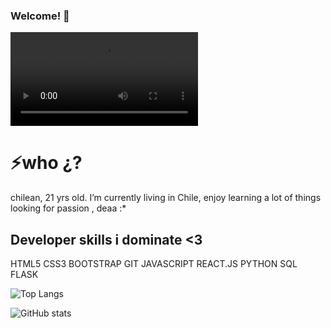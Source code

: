 ### Welcome! 👋

<video autoplay >
 <source src="https://user-images.githubusercontent.com/79546811/126506832-772cdd87-591d-471c-9b2e-cdfd897503e4.gif" type="vide/mp4" /> 
</video>

<h1>⚡who ¿?</h1>

<Span>chilean, 21 yrs old. I’m currently living in Chile, enjoy learning a lot of things looking for passion , deaa :* </Span> 

<h2>Developer skills i dominate <3 </h2>
HTML5 
CSS3
BOOTSTRAP
GIT
JAVASCRIPT
REACT.JS
PYTHON
SQL
FLASK
<br>

![Top Langs](https://github-readme-stats.vercel.app/api/top-langs/?username=c0venn)

![GitHub stats](https://github-readme-stats.vercel.app/api?username=c0venn&show_icons=true)  
